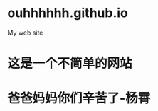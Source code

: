 # ouhhhhhh.github.io
My  web  site
<h1>这是一个不简单的网站<h1>
  <script>alert(/“祝您身体健康！万事如意！”/）</script>
  
<h1>爸爸妈妈你们辛苦了-杨霄<h1>
